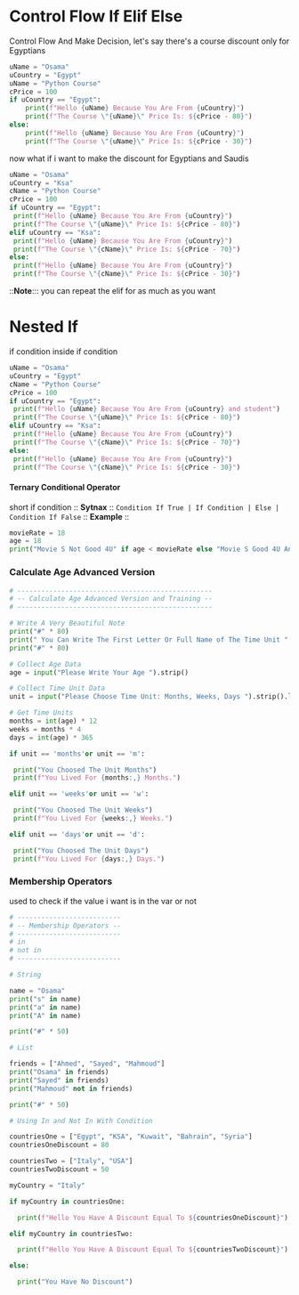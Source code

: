 # Control Flow If Elif Else
Control Flow And Make Decision, let's say there's a course discount only for Egyptians 
```py 
uName = "Osama"
uCountry = "Egypt"
uName = "Python Course"
cPrice = 100
if uCountry == "Egypt":
    print(f"Hello {uName} Because You Are From {uCountry}")
    print(f"The Course \"{uName}\" Price Is: ${cPrice - 80}")
else:
    print(f"Hello {uName} Because You Are From {uCountry}")
    print(f"The Course \"{uName}\" Price Is: ${cPrice - 30}")
 ```
 <!-- outout
Hello Python Course Because You Are From Egypt
The Course "Python Course" Price Is: $20
 -->
now what if i want to make the discount for Egyptians and Saudis 
```py 
uName = "Osama"
uCountry = "Ksa"
cName = "Python Course"
cPrice = 100
if uCountry == "Egypt":
 print(f"Hello {uName} Because You Are From {uCountry}")
 print(f"The Course \"{uName}\" Price Is: ${cPrice - 80}")
elif uCountry == "Ksa":
 print(f"Hello {uName} Because You Are From {uCountry}")
 print(f"The Course \"{cName}\" Price Is: ${cPrice - 70}")
else:
 print(f"Hello {uName} Because You Are From {uCountry}")
 print(f"The Course \"{cName}\" Price Is: ${cPrice - 30}")
 ```
 <!-- output
Hello Osama Because You Are From Ksa
The Course "Python Course" Price Is: $30
-->
::**Note**::: you can repeat the elif for as much as you want
# Nested If
if condition inside if condition 
```py 
uName = "Osama"
uCountry = "Egypt"
cName = "Python Course"
cPrice = 100
if uCountry == "Egypt":
 print(f"Hello {uName} Because You Are From {uCountry} and student")
 print(f"The Course \"{uName}\" Price Is: ${cPrice - 80}")
elif uCountry == "Ksa":
 print(f"Hello {uName} Because You Are From {uCountry}")
 print(f"The Course \"{cName}\" Price Is: ${cPrice - 70}")
else:
 print(f"Hello {uName} Because You Are From {uCountry}")
 print(f"The Course \"{cName}\" Price Is: ${cPrice - 30}")
 ```
<!-- output 
Hello Osama Because You Are From Egypt and student
The Course "Osama" Price Is: $20
-->
#### Ternary Conditional Operator
short if condition
:: **Sytnax** ::
`Condition If True | If Condition | Else | Condition If False`
:: **Example** ::
```py 
movieRate = 18
age = 18
print("Movie S Not Good 4U" if age < movieRate else "Movie S Good 4U And Happy Watching")
```
<!-- output
Movie S Good 4U And Happy Watching
-->
### Calculate Age Advanced Version
```py 
# -------------------------------------------------
# -- Calculate Age Advanced Version and Training --
# -------------------------------------------------

# Write A Very Beautiful Note
print("#" * 80)
print(" You Can Write The First Letter Or Full Name of The Time Unit ".center(80, '#'))
print("#" * 80)

# Collect Age Data
age = input("Please Write Your Age ").strip()

# Collect Time Unit Data
unit = input("Please Choose Time Unit: Months, Weeks, Days ").strip().lower()

# Get Time Units
months = int(age) * 12
weeks = months * 4
days = int(age) * 365

if unit == 'months'or unit == 'm':

 print("You Choosed The Unit Months")
 print(f"You Lived For {months:,} Months.")

elif unit == 'weeks'or unit == 'w':

 print("You Choosed The Unit Weeks")
 print(f"You Lived For {weeks:,} Weeks.")

elif unit == 'days'or unit == 'd':

 print("You Choosed The Unit Days")
 print(f"You Lived For {days:,} Days.")
 ```
 <!-- the output
 ################################################################################
######### You Can Write The First Letter Or Full Name of The Time Unit #########
################################################################################
Please Write Your Age 29
Please Choose Time Unit: Months, Weeks, Days Months
You Choosed The Unit Months
You Lived For 348 Months.
-->
### Membership Operators
used to check if the value i want is in the var or not 
```py 
# --------------------------
# -- Membership Operators --
# --------------------------
# in
# not in
# --------------------------

# String

name = "Osama"
print("s" in name)
print("a" in name)
print("A" in name)

print("#" * 50)

# List

friends = ["Ahmed", "Sayed", "Mahmoud"]
print("Osama" in friends)
print("Sayed" in friends)
print("Mahmoud" not in friends)

print("#" * 50)

# Using In and Not In With Condition

countriesOne = ["Egypt", "KSA", "Kuwait", "Bahrain", "Syria"]
countriesOneDiscount = 80

countriesTwo = ["Italy", "USA"]
countriesTwoDiscount = 50

myCountry = "Italy"

if myCountry in countriesOne:

  print(f"Hello You Have A Discount Equal To ${countriesOneDiscount}")

elif myCountry in countriesTwo:

  print(f"Hello You Have A Discount Equal To ${countriesTwoDiscount}")

else:

  print("You Have No Discount")
```
<!-- output
True
True
False
##################################################
False
True
False
##################################################
Hello You Have A Discount Equal To $50
--> 